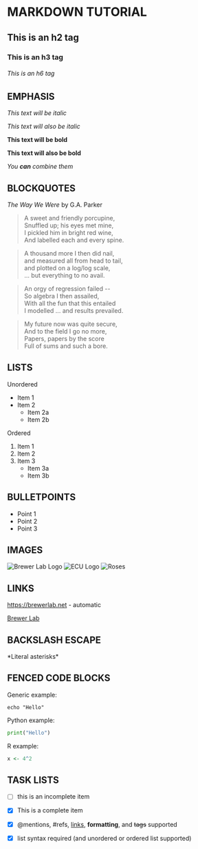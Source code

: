 # MARKDOWN TUTORIAL

## This is an h2 tag

### This is an h3 tag

###### This is an h6 tag

## EMPHASIS

*This text will be italic*

_This text will also be italic_

**This text will be bold**

__This text will also be bold__

_You **can** combine them_

## BLOCKQUOTES

_The Way We Were_ by G.A. Parker

> A sweet and friendly porcupine, \
> Snuffled up; his eyes met mine, \
> I pickled him in bright red wine, \
> And labelled each and every spine.

> A thousand more I then did nail, \
> and measured all from head to tail, \
> and plotted on a log/log scale, \
> ... but everything to no avail.

> An orgy of regression failed -- \
> So algebra I then assailed, \
> With all the fun that this entailed \
> I modelled ... and results prevailed.

> My future now was quite secure, \
> And to the field I go no more, \
> Papers, papers by the score \
> Full of sums and such a bore.

## LISTS

Unordered
* Item 1
* Item 2
	* Item 2a
	* Item 2b

Ordered
1. Item 1
2. Item 2
3. Item 3
	* Item 3a
	* Item 3b

## BULLETPOINTS

- Point 1
- Point 2
- Point 3

## IMAGES

![Brewer Lab Logo](http://brewerlab.weebly.com/uploads/9/8/3/7/98371626/spiderdrawingslack.png)
![ECU Logo](https://cdn.freebiesupply.com/logos/large/2x/ecu-pirates-2-logo-png-transparent.png)
![Roses](https://image.pngaaa.com/864/10864-middle.png)

## LINKS

https://brewerlab.net - automatic

[Brewer Lab](https://brewerlab.net)

## BACKSLASH ESCAPE

\*Literal asterisks\*

## FENCED CODE BLOCKS

Generic example:

```
echo "Hello"
```

Python example:

```python
print("Hello")
```

R example:

```r
x <- 4^2
```

## TASK LISTS

- [ ] this is an incomplete item
- [x] This is a complete item
- [x] @mentions, #refs, [links](), **formatting**, and <del>tags</del> supported
- [x] list syntax required (and unordered or ordered list supported)

